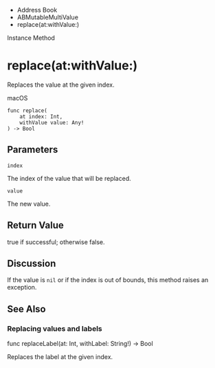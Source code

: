 

- Address Book
- ABMutableMultiValue
-  replace(at:withValue:) 

Instance Method

# replace(at:withValue:)

Replaces the value at the given index.

macOS

``` source
func replace(
    at index: Int,
    withValue value: Any!
) -> Bool
```

## Parameters 

`index`  

The index of the value that will be replaced.

`value`  

The new value.

## Return Value

true if successful; otherwise false.

## Discussion

If the value is `nil` or if the index is out of bounds, this method raises an exception.

## See Also

### Replacing values and labels

func replaceLabel(at: Int, withLabel: String!) -> Bool

Replaces the label at the given index.

